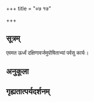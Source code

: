 +++
title = "०७ १७"

+++
## सूत्रम्
एवमत ऊर्ध्वं दक्षिणावर्जमुपोषिताभ्यां पर्वसु कार्यः।
## अनुकूला

## गृह्यतात्पर्यदर्शनम्

